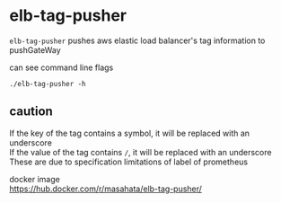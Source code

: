 elb-tag-pusher
=====
`elb-tag-pusher` pushes aws elastic load balancer's tag information to pushGateWay

can see command line flags

```
./elb-tag-pusher -h
```

## caution

If the key of the tag contains a symbol, it will be replaced with an underscore  
If the value of the tag contains `/`, it will be replaced with an underscore  
These are due to specification limitations of label of prometheus  

docker image  
https://hub.docker.com/r/masahata/elb-tag-pusher/
